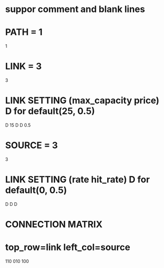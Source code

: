 # suppor comment and blank lines 

# PATH = 1
1

# LINK = 3 
3

# LINK SETTING (max_capacity price) D for default(25, 0.5)
D
15 D
D 0.5

# SOURCE = 3 
3

# LINK SETTING (rate hit_rate) D for default(0, 0.5)
D
D
D


# CONNECTION MATRIX 
# top_row=link left_col=source
110
010
100

